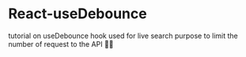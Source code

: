 # React-useDebounce
tutorial on useDebounce hook used for live search purpose to limit the number of request to the API 🐱‍🏍
